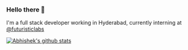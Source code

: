 ### Hello there 👋

I'm a full stack developer working in Hyderabad, currently interning at [@futuristiclabs](https://github.com/futuristiclabs)

[![Abhishek's github stats](https://github-readme-stats.vercel.app/api?username=roguedev9)](https://github.com/roguedev9/github-readme-stats)

<!--
**rogueDev9/rogueDev9** is a ✨ _special_ ✨ repository because its `README.md` (this file) appears on your GitHub profile.

Here are some ideas to get you started:

- 🔭 I’m currently working on ...
- 🌱 I’m currently learning ...
- 👯 I’m looking to collaborate on ...
- 🤔 I’m looking for help with ...
- 💬 Ask me about ...
- 📫 How to reach me: ...
- 😄 Pronouns: ...
- ⚡ Fun fact: ...
-->
